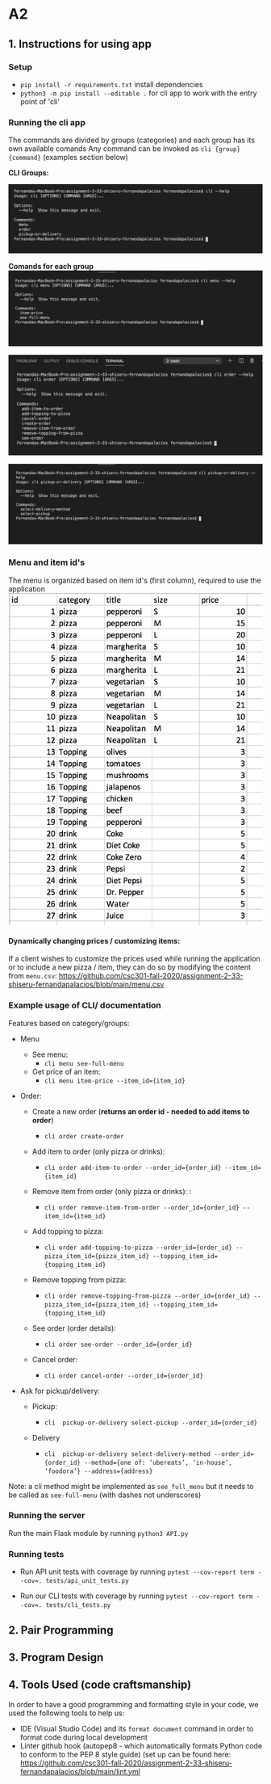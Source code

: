 # A2


## 1. Instructions for using app

### Setup
- `pip install -r requirements.txt` install dependencies
- `python3 -m pip install --editable .` for cli app to work with the entry point of 'cli'


### Running the cli app
The commands are divided by groups (categories) and each group has its own available comands
Any command can be invoked as `cli {group} {command}` (examples section below)

**CLI Groups:**

![alt text](cli_instructions_pictures/groups.png)


**Comands for each group**
![alt text](cli_instructions_pictures/menu_commands.png)

![alt text](cli_instructions_pictures/order_commands.png)

![alt text](cli_instructions_pictures/pickup-or-delivery_commands.png)


### Menu and item id's

The menu is organized based on item id's (first column), required to use the application
![alt text](various_readme_pictures/menu.png)

#### Dynamically changing prices / customizing items:
If a client wishes to customize the prices used while running the application or to include a new pizza / item, they can do so by modifying the content from `menu.csv`: https://github.com/csc301-fall-2020/assignment-2-33-shiseru-fernandapalacios/blob/main/menu.csv


### Example usage of CLI/ documentation



Features based on category/groups:

- Menu
  - See  menu: 
    -  `cli menu see-full-menu`
  - Get price of an item:
    - `cli menu item-price --item_id={item_id}`

- Order: 
  - Create a new order (**returns an order id - needed to add items to order**) 
    - `cli order create-order`

  - Add item to order (only pizza or drinks): 
    - `cli order add-item-to-order --order_id={order_id} --item_id={item_id}`

  - Remove item from order  (only pizza or drinks): : 
     - `cli order remove-item-from-order --order_id={order_id} --item_id={item_id}`

  - Add topping to pizza: 
    - `cli order add-topping-to-pizza --order_id={order_id} --pizza_item_id={pizza_item_id} --topping_item_id={topping_item_id}`

  - Remove topping from pizza: 
    - `cli order remove-topping-from-pizza --order_id={order_id} --pizza_item_id={pizza_item_id} --topping_item_id={topping_item_id}`

  - See order (order details): 
    - `cli order see-order --order_id={order_id}`

  - Cancel order: 
    - `cli order cancel-order --order_id={order_id}`

- Ask for pickup/delivery:
    - Pickup:
      - `cli  pickup-or-delivery select-pickup --order_id={order_id}`

    - Delivery
      -  `cli  pickup-or-delivery select-delivery-method --order_id={order_id} --method={one of: ‘ubereats’, ‘in-house’, ‘foodora’} --address={address}`



Note: a cli method might be implemented as `see_full_menu` but it needs to be called as `see-full-menu` (with dashes not underscores) 


### Running the server
Run the main Flask module by running `python3 API.py`

### Running tests
- Run API unit tests with coverage by running `pytest --cov-report term --cov=. tests/api_unit_tests.py`

- Run our CLI tests with coverage by running `pytest --cov-report term --cov=. tests/cli_tests.py`


## 2. Pair Programming

## 3. Program Design

## 4. Tools Used (code craftsmanship)

In order to have a good programming and formatting style in your code, we used the following tools to help us:
- IDE (Visual Studio Code) and its `format document` command in order to format code during local development
- Linter github hook (autopep8 - which automatically formats Python code to conform to the PEP 8 style guide) (set up can be found here: https://github.com/csc301-fall-2020/assignment-2-33-shiseru-fernandapalacios/blob/main/lint.yml


